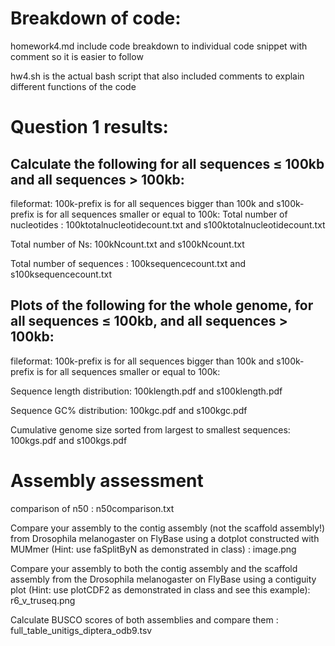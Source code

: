 # Breakdown of code:

homework4.md include code breakdown to individual code snippet with comment so it is easier to follow

hw4.sh is the actual bash script that also included comments to explain different functions of the code

# Question 1 results:

## Calculate the following for all sequences ≤ 100kb and all sequences > 100kb:
fileformat: 100k-prefix is for all sequences bigger than 100k and s100k-prefix is for all sequences smaller or equal to 100k:
  Total number of nucleotides : 100ktotalnucleotidecount.txt and s100ktotalnucleotidecount.txt
  
  Total number of Ns: 100kNcount.txt and s100kNcount.txt
  
  Total number of sequences : 100ksequencecount.txt and s100ksequencecount.txt

## Plots of the following for the whole genome, for all sequences ≤ 100kb, and all sequences > 100kb:
fileformat: 100k-prefix is for all sequences bigger than 100k and s100k-prefix is for all sequences smaller or equal to 100k:

  Sequence length distribution: 100klength.pdf and s100klength.pdf
  
  Sequence GC% distribution: 100kgc.pdf and s100kgc.pdf
  
  Cumulative genome size sorted from largest to smallest sequences: 100kgs.pdf and s100kgs.pdf

# Assembly assessment

comparison of n50 : n50comparison.txt

Compare your assembly to the contig assembly (not the scaffold assembly!) from Drosophila melanogaster on FlyBase using a dotplot constructed with MUMmer (Hint: use faSplitByN as demonstrated in class) : image.png

Compare your assembly to both the contig assembly and the scaffold assembly from the Drosophila melanogaster on FlyBase using a contiguity plot (Hint: use plotCDF2 as demonstrated in class and see this example): r6_v_truseq.png

Calculate BUSCO scores of both assemblies and compare them : full_table_unitigs_diptera_odb9.tsv
